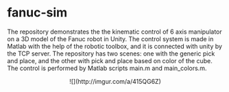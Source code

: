 # fanuc-sim
The repository demonstrates the the kinematic control of 6 axis manipulator on a 3D model of the Fanuc robot in Unity. The control system is made in Matlab with the help of the robotic toolbox, and it is connected with unity by the TCP server. The repository has two scenes: one with the generic pick and place, and the other with pick and place based on color of the cube. The control is performed by Matlab scripts main.m and main_colors.m.
<div align="center">
    ![](http://imgur.com/a/415QG6Z)
</div>

